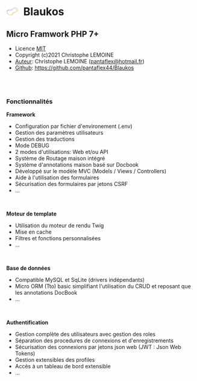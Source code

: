 # <img align="left" width="32" src="./public/images/logo64.png">&nbsp;&nbsp;Blaukos 
## Micro Framwork PHP 7+

+ Licence [MIT](LICENSE.txt)
+ Copyright (c)2021 Christophe LEMOINE
+ <u>Auteur</u>: Christophe LEMOINE (<pantaflex@hotmail.fr>)
+ <u>Github</u>: https://github.com/pantaflex44/Blaukos
<br>
<br>

### Fonctionnalités

**Framework**
- Configuration par fichier d'environement (.env)
- Gestion des paramètres utilisateurs
- Gestion des traductions
- Mode DEBUG
- 2 modes d'utilisations: Web et/ou API
- Système de Routage maison intégré
- Système d'annotations maison basé sur Docbook
- Développé sur le modèle MVC (Models / Views / Controllers)
- Aide à l'utilisation des formulaires
- Sécurisation des formulaires par jetons CSRF
- ...
<br>

**Moteur de template**
- Utilisation du moteur de rendu Twig
- Mise en cache
- Filtres et fonctions personnalisées
- ...
<br>

**Base de données**
- Compatible MySQL et SqLite (drivers indépendants)
- Micro ORM (Tto) basic simplifiant l'utilisation du CRUD et reposant que les annotations DocBook
- ...
<br>

**Authentification**
- Gestion complète des utilisateurs avec gestion des roles
- Séparation des procedures de connexions et d'enregistrements
- Sécurisation des connexions par jetons json web (JWT : Json Web Tokens)
- Gestion extensibles des profiles
- Accès à un tableau de bord extensible
- ...
<br>
